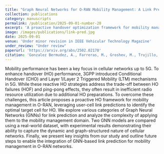 ```yaml
---
title: "Graph Neural Networks for O-RAN Mobility Management: A Link Prediction Approach"
collection: publications
category: manuscripts
permalink: /publication/2025-09-01-number-20
excerpt: 'A proactive handover optimization framework for mobility management in O-RAN, leveraging user-cell link predictions to identify the optimal target cell.'
image: /images/publications/link-pred.jpg
date: 2025-09-01
venue: 'Under minor revision in IEEE Vehicular Technology Magazine'
under_review: "Under review"
paperurl: 'https://arxiv.org/abs/2502.02170'
citation: 'Gonzalez Bermudez, A., Farreras, M., Groshev, M., Trujillo, J. A., de la Bandera, I., & Barco, R. (2025). Graph Neural Networks for O-RAN Mobility Management: A Link Prediction Approach. arXiv preprint arXiv:2502.02170. Available at https://arxiv.org/abs/2502.02170'
---
```

Mobility performance has been a key focus in cellular networks up to 5G. To enhance handover (HO) performance, 3GPP introduced Conditional Handover (CHO) and Layer 1/Layer 2 Triggered Mobility (LTM) mechanisms in 5G. While these reactive HO strategies address the trade-off between HO failures (HOF) and ping-pong effects, they often result in inefficient radio resource utilization due to additional HO preparations. To overcome these challenges, this article proposes a proactive HO framework for mobility management in O-RAN, leveraging user-cell link predictions to identify the optimal target cell for HO. We explore various categories of Graph Neural Networks (GNNs) for link prediction and analyze the complexity of applying them to the mobility management domain. Two GNN models are compared using a real-world dataset, with experimental results demonstrating their ability to capture the dynamic and graph-structured nature of cellular networks. Finally, we present key insights from our study and outline future steps to enable the integration of GNN-based link prediction for mobility management in O-RAN networks.
